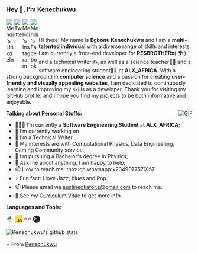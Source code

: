 ### Hey 👋, I'm Kenechukwu

<a href="https://www.linkedin.com/in/kenechukwu-egbonu-640748230/">
  <img align="left" alt="Mehdi's LinkdeIn" width="22px" src="https://cdn.jsdelivr.net/npm/simple-icons@v3/icons/linkedin.svg" />
</a>
<a href="https://twitter.com/Kenechi__">
  <img align="left" alt="Twitter" width="22px" src="https://cdn.jsdelivr.net/npm/simple-icons@3.1.0/icons/twitter.svg" />
</a>
<a href="https://www.instagram.com/egbonu_kenechukwu/">
  <img align="left" alt="Mehdi's Instagram" width="22px" src="https://cdn.jsdelivr.net/npm/simple-icons@v3/icons/instagram.svg" />
</a>
<a href="https://web.facebook.com/julys.august/">
  <img align="left" alt="Mehdi's Facebook" width="22px" src="https://cdn.jsdelivr.net/npm/simple-icons@v3/icons/facebook.svg" />
</a>

<br />
<br />

Hi there! My name is **Egbonu Kenechukwu** and I am a **multi-talented individual** with a diverse range of skills and interests. I am currently a front-end developer for **RESBROTHERx**( 🌍 ) and a technical writer✍, as well as a science teacher👨‍🔬 and a software engineering student👨‍💻 at **ALX_AFRICA**. With a strong background in **computer science** and a passion for creating **user-friendly and visually appealing websites**, I am dedicated to continuously learning and improving my skills as a developer. Thank you for visiting my GitHub profile, and I hope you find my projects to be both informative and enjoyable.

  <img align="right" alt="GIF" src="https://i.pinimg.com/originals/e4/26/70/e426702edf874b181aced1e2fa5c6cde.gif" />

**Talking about Personal Stuffs:**

- 👨🏽‍💻 I’m currently a **Software Engineering Student** at **ALX_AFRICA**;
- 🔭 I’m currently working on 
- 🌱 I’m a Technical Writer
- 🤔 My interests are with Computational Physics, Data Engineering, Gaming Community service.;
- 💼 I’m pursuing a Bachelor's degree in Physics;
- 💬 Ask me about anything, I am happy to help;
- 📫 How to reach me: through whatsapp:+2349077570157
- ⚡ Fun fact: I love Jazz, blues and Pop.
- 📫 Please email via austineokafor.e@gmail.com to reach me.
- 📝 See my [Curriculum Vitae](https://docs.google.com/document/d/1QZtcsAsQSuioILJIIvU0C0pcrRCr8R3_/edit?usp=share_link&ouid=102002526729328221110&rtpof=true&sd=true) to get more info.


**Languages and Tools:**  

<code><img height="20" src="https://raw.githubusercontent.com/github/explore/80688e429a7d4ef2fca1e82350fe8e3517d3494d/topics/python/python.png"></code>
<code><img height="20" src="https://raw.githubusercontent.com/github/explore/80688e429a7d4ef2fca1e82350fe8e3517d3494d/topics/javascript/javascript.png"></code>
<code><img height="20" src="https://raw.githubusercontent.com/github/explore/80688e429a7d4ef2fca1e82350fe8e3517d3494d/topics/git/git.png"></code>
<code><img height="20" src="https://raw.githubusercontent.com/github/explore/80688e429a7d4ef2fca1e82350fe8e3517d3494d/topics/terminal/terminal.png"></code>

![Kenechukwu's github stats](https://github-readme-stats.vercel.app/api?username=anonWilder&show_icons=true&hide_border=true)

⭐️ From [Kenechukwu](https://github.com/anonWilder)
